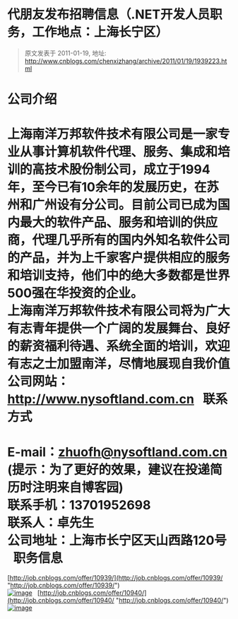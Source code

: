 # 代朋友发布招聘信息（.NET开发人员职务，工作地点：上海长宁区） 
> 原文发表于 2011-01-19, 地址: http://www.cnblogs.com/chenxizhang/archive/2011/01/19/1939223.html 


公司介绍
====

 上海南洋万邦软件技术有限公司是一家专业从事计算机软件代理、服务、集成和培训的高技术股份制公司，成立于1994年，至今已有10余年的发展历史，在苏州和广州设有分公司。目前公司已成为国内最大的软件产品、服务和培训的供应商，代理几乎所有的国内外知名软件公司的产品，并为上千家客户提供相应的服务和培训支持，他们中的绝大多数都是世界500强在华投资的企业。  
上海南洋万邦软件技术有限公司将为广大有志青年提供一个广阔的发展舞台、良好的薪资福利待遇、系统全面的培训，欢迎有志之士加盟南洋，尽情地展现自我价值 公司网站：<http://www.nysoftland.com.cn>   联系方式
====

 E-mail：[zhuofh@nysoftland.com.cn](mailto:zhuofh@nysoftland.com.cn)  
(提示：为了更好的效果，建议在投递简历时注明来自博客园)  
联系手机：13701952698  
联系人：卓先生  
公司地址：上海市长宁区天山西路120号   职务信息
====

 [http://job.cnblogs.com/offer/10939/](http://job.cnblogs.com/offer/10939/ "http://job.cnblogs.com/offer/10939/")  
[![image](http://www.xizhang.com/blogimages/5cb695bb41e9_D70A/image_thumb.png "image")](http://www.xizhang.com/blogimages/5cb695bb41e9_D70A/image.png)   [http://job.cnblogs.com/offer/10940/](http://job.cnblogs.com/offer/10940/ "http://job.cnblogs.com/offer/10940/") [![image](http://www.xizhang.com/blogimages/5cb695bb41e9_D70A/image_thumb_3.png "image")](http://www.xizhang.com/blogimages/5cb695bb41e9_D70A/image_3.png)

















